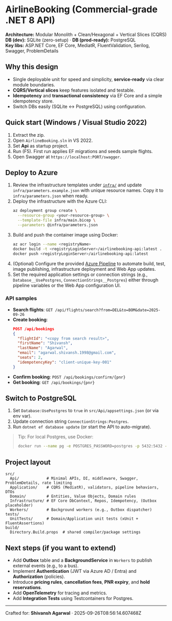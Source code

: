 # AirlineBooking (Commercial-grade .NET 8 API)

**Architecture:** Modular Monolith + Clean/Hexagonal + Vertical Slices (CQRS)  
**DB (dev):** SQLite (zero-setup) · **DB (prod-ready):** PostgreSQL  
**Key libs:** ASP.NET Core, EF Core, MediatR, FluentValidation, Serilog, Swagger, ProblemDetails

## Why this design
- Single deployable unit for speed and simplicity, **service-ready** via clear module boundaries.
- **CQRS/Vertical slices** keep features isolated and testable.
- **Idempotency** and **transactional consistency** via EF Core and a simple idempotency store.
- Switch DBs easily (SQLite ↔ PostgreSQL) using configuration.

## Quick start (Windows / Visual Studio 2022)
1. Extract the zip.
2. Open `AirlineBooking.sln` in VS 2022.
3. Set **Api** as startup project.
4. Run (F5). First run applies EF migrations and seeds sample flights.
5. Open Swagger at `https://localhost:PORT/swagger`.

## Deploy to Azure
1. Review the infrastructure templates under [`infra/`](infra/) and update `infra/parameters.example.json` with unique resource names. Copy it to `infra/parameters.json` when ready.
2. Deploy the infrastructure with the Azure CLI:
   ```bash
   az deployment group create \
     --resource-group <your-resource-group> \
     --template-file infra/main.bicep \
     --parameters @infra/parameters.json
   ```
3. Build and push the container image using Docker:
   ```bash
   az acr login --name <registryName>
   docker build -t <registryLoginServer>/airlinebooking-api:latest .
   docker push <registryLoginServer>/airlinebooking-api:latest
   ```
4. (Optional) Configure the provided [Azure Pipeline](azure-pipelines.yml) to automate build, test, image publishing, infrastructure deployment and Web App updates.
5. Set the required application settings or connection strings (e.g., `Database__UsePostgres`, `ConnectionStrings__Postgres`) either through pipeline variables or the Web App configuration UI.

### API samples
- **Search flights**: `GET /api/flights/search?from=DEL&to=BOM&date=2025-09-26`  
- **Create booking**:  
  ```json
  POST /api/bookings
  {
    "flightId": "<copy from search result>",
    "firstName": "Shivansh",
    "lastName": "Agarwal",
    "email": "agarwal.shivansh.1998@gmail.com",
    "seats": 2,
    "idempotencyKey": "client-unique-key-001"
  }
  ```
- **Confirm booking**: `POST /api/bookings/confirm/{pnr}`
- **Get booking**: `GET /api/bookings/{pnr}`

## Switch to PostgreSQL
1. Set `Database:UsePostgres` to `true` in `src/Api/appsettings.json` (or via env var).
2. Update connection string `ConnectionStrings:Postgres`.
3. Run `dotnet ef database update` (or start the API to auto-migrate).

> Tip: For local Postgres, use Docker:
> ```bash
> docker run --name pg -e POSTGRES_PASSWORD=postgres -p 5432:5432 -d postgres:16
> ```

## Project layout
```
src/
  Api/            # Minimal APIs, DI, middleware, Swagger, ProblemDetails, rate limiting
  Application/    # CQRS (MediatR), validators, pipeline behaviors, DTOs
  Domain/         # Entities, Value Objects, Domain rules
  Infrastructure/ # EF Core DbContext, Repos, Idempotency, (Outbox placeholder)
  Workers/        # Background workers (e.g., Outbox dispatcher)
tests/
  UnitTests/      # Domain/Application unit tests (xUnit + FluentAssertions)
build/
  Directory.Build.props  # shared compiler/package settings
```

## Next steps (if you want to extend)
- Add **Outbox** table and a **BackgroundService** in `Workers` to publish external events (e.g., to a bus).
- Implement **Authentication** (JWT via Azure AD / Entra) and **Authorization** (policies).
- Introduce **pricing rules**, **cancellation fees**, **PNR expiry**, and **hold reservations**.
- Add **OpenTelemetry** for tracing and metrics.
- Add **Integration Tests** using Testcontainers for Postgres.

---

Crafted for: **Shivansh Agarwal** · 2025-09-26T08:56:14.607468Z
